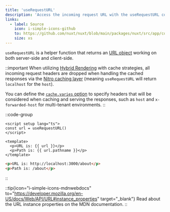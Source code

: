 ```yaml
---
title: 'useRequestURL'
description: 'Access the incoming request URL with the useRequestURL composable.'
links:
  - label: Source
    icon: i-simple-icons-github
    to: https://github.com/nuxt/nuxt/blob/main/packages/nuxt/src/app/composables/url.ts
    size: xs
---
```


`useRequestURL` is a helper function that returns an [URL object](https://developer.mozilla.org/en-US/docs/Web/API/URL/URL) working on both server-side and client-side.

::important
When utilizing [Hybrid Rendering](/docs/guide/concepts/rendering#hybrid-rendering) with cache strategies, all incoming request headers are dropped when handling the cached responses via the [Nitro caching layer](https://nitro.unjs.io/guide/cache) (meaning `useRequestURL` will return `localhost` for the `host`).

You can define the [`cache.varies` option](https://nitro.unjs.io/guide/cache#options) to specify headers that will be considered when caching and serving the responses, such as `host` and `x-forwarded-host` for multi-tenant environments.
::

::code-group

```vue [pages/about.vue]
<script setup lang="ts">
const url = useRequestURL()
</script>

<template>
  <p>URL is: {{ url }}</p>
  <p>Path is: {{ url.pathname }}</p>
</template>
```

```html [Result in development]
<p>URL is: http://localhost:3000/about</p>
<p>Path is: /about</p>
```

::

::tip{icon="i-simple-icons-mdnwebdocs" to="https://developer.mozilla.org/en-US/docs/Web/API/URL#instance_properties" target="_blank"}
Read about the URL instance properties on the MDN documentation.
::
